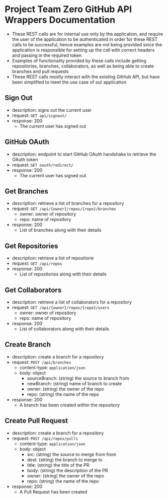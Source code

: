 # Project Team Zero GitHub API Wrappers Documentation
 - These REST calls are for internal use only by the application, and require the user of the application to be authenticated in order for these REST calls to be successful, hence examples are not being provided since the application is responsible for setting up the call with correct headers and passing in the required token
 - Examples of functionality provided by these calls include getting repositories, branches, collaborators, as well as being able to create branches and pull requests
 - These REST calls mostly interact with the existing GitHub API, but have been simplified to meet the use case of our application

## Sign Out
- description: signs out the current user
- request: `GET api/signout/`
- response: 200
    - The current user has signed out

## GitHub OAuth
- description: endpoint to start GitHub OAuth handshake to retrieve the OAuth token
- request: `GET oauth/redirect/`
- response: 200
    - The current user has signed out

## Get Branches
- description: retrieve a list of branches for a repository
- request: `GET /api/{owner}/repos/{repo}/branches`
    - owner: owner of repository
    - repo: name of repository
- response: 200
    - List of branches along with their details

## Get Repositories
- description: retrieve a list of repositorie
- request: `GET /api/repos`
- response: 200
    - List of repositories along with their details

## Get Collaborators
- description: retrieve a list of collaborators for a repository
- request: `GET /api/{owner}/repos/{repo}/users`
    - owner: owner of repository
    - repo: name of repository
- response: 200
    - List of collaborators along with their details

## Create Branch
- description: create a branch for a repository
- request: `POST /api/branches`
    - content-type: `application/json`
    - body: object
      - sourceBranch: (string) the source to branch from
      - newBranch: (string) name of branch to create
      - owner: (string) the owner of the repo
      - repo: (string) the name of the repo
- response: 200
    - A branch has been created within the repository

## Create Pull Request
- description: create a branch for a repository
- request: `POST /api/repos/pulls`
    - content-type: `application/json`
    - body: object
      - src: (string) the source to merge from from
      - dest: (string) the branch to merge to
      - title: (string) the title of the PR
      - body: (string) the description of the PR
      - owner: (string) the owner of the repo
      - repo: (string) the name of the repo
- response: 200
    - A Pull Request has been created
